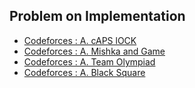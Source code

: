 ## Problem on Implementation

- [Codeforces : A. cAPS lOCK](https://codeforces.com/contest/131/problem/A)
- [Codeforces : A. Mishka and Game](https://codeforces.com/problemset/problem/703/A)
- [Codeforces : A. Team Olympiad](https://codeforces.com/problemset/problem/490/A)
- [Codeforces : A. Black Square](https://codeforces.com/problemset/problem/431/A)
